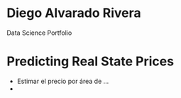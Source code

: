 # Diego Alvarado Rivera
Data Science Portfolio

# Predicting Real State Prices
* Estimar el precio por área de ...
* 
